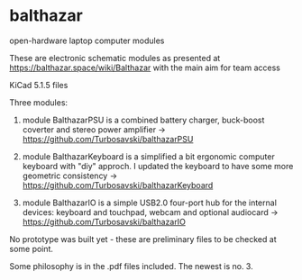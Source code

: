 # balthazar
open-hardware laptop computer modules

These are electronic schematic modules as presented at https://balthazar.space/wiki/Balthazar
with the main aim for team access

KiCad 5.1.5 files

Three modules:

1. module BalthazarPSU is a combined battery charger, buck-boost coverter and stereo power amplifier -> https://github.com/Turbosavski/balthazarPSU 

2. module BalthazarKeyboard is a simplified a bit ergonomic computer keyboard with "diy" approch. I updated the keyboard to have some more geometric consistency -> https://github.com/Turbosavski/balthazarKeyboard 

3. module BalthazarIO is a simple USB2.0 four-port hub for the internal devices: keyboard and touchpad, webcam and optional audiocard -> https://github.com/Turbosavski/balthazarIO 

No prototype was built yet - these are preliminary files to be checked at some point.

Some philosophy is in the .pdf files included. The newest is no. 3.
